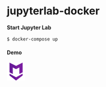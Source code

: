 # jupyterlab-docker

**Start Jupyter Lab**
```sh
$ docker-compose up
```
#### Demo
![alt text](https://github.com/adam-p/markdown-here/raw/master/src/common/images/icon48.png "Hellow jupyter lab.")

